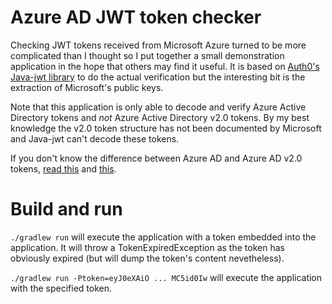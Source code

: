 # Azure AD JWT token checker

Checking JWT tokens received from Microsoft Azure turned to be more complicated than I thought so I put together a small demonstration application in the hope that
others may find it useful. It is based on [Auth0's Java-jwt library](https://github.com/auth0/java-jwt) to do the actual verification but the interesting bit is
the extraction of Microsoft's public keys.

Note that this application is only able to decode and verify Azure Active Directory tokens and *not* Azure Active Directory v2.0 tokens. By my best knowledge the v2.0 token
structure has not been documented by Microsoft and Java-jwt can't decode these tokens.

If you don't know the difference between Azure AD and Azure AD v2.0 tokens, [read this](https://docs.microsoft.com/en-us/azure/active-directory/develop/active-directory-protocols-oauth-code) 
and [this](https://docs.microsoft.com/en-us/azure/active-directory/develop/active-directory-appmodel-v2-overview).

# Build and run

`./gradlew run` will execute the application with a token embedded into the application. It will throw a TokenExpiredException as the token has obviously expired (but will dump the token's content
nevetheless).

`./gradlew run -Ptoken=eyJ0eXAiO ... MC5id0Iw` will execute the application with the specified token.

